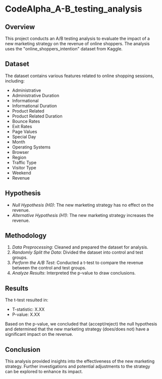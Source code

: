 # CodeAlpha_A-B_testing_analysis

## Overview
This project conducts an A/B testing analysis to evaluate the impact of a new marketing strategy on the revenue of online shoppers. The analysis uses the "online_shoppers_intention" dataset from Kaggle.

## Dataset
The dataset contains various features related to online shopping sessions, including:

- Administrative
- Administrative Duration
- Informational
- Informational Duration
- Product Related
- Product Related Duration
- Bounce Rates
- Exit Rates
- Page Values
- Special Day
- Month
- Operating Systems
- Browser
- Region
- Traffic Type
- Visitor Type
- Weekend
- Revenue

## Hypothesis
- *Null Hypothesis (H0)*: The new marketing strategy has no effect on the revenue.
- *Alternative Hypothesis (H1)*: The new marketing strategy increases the revenue.

## Methodology
1. *Data Preprocessing*: Cleaned and prepared the dataset for analysis.
2. *Randomly Split the Data*: Divided the dataset into control and test groups.
3. *Perform the A/B Test*: Conducted a t-test to compare the revenue between the control and test groups.
4. *Analyze Results*: Interpreted the p-value to draw conclusions.

## Results
The t-test resulted in:
- T-statistic: X.XX
- P-value: X.XX

Based on the p-value, we concluded that (accept/reject) the null hypothesis and determined that the new marketing strategy (does/does not) have a significant impact on the revenue.

## Conclusion
This analysis provided insights into the effectiveness of the new marketing strategy. Further investigations and potential adjustments to the strategy can be explored to enhance its impact.
